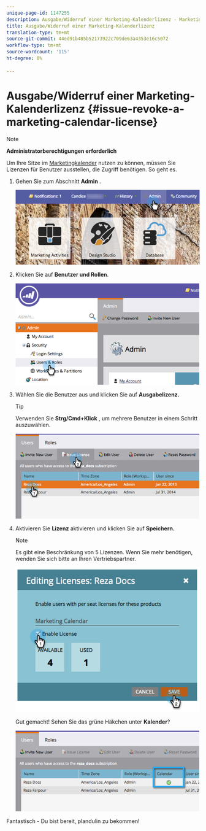 ```yaml
---
unique-page-id: 1147255
description: Ausgabe/Widerruf einer Marketing-Kalenderlizenz - Marketing Docs - Produktdokumentation
title: Ausgabe/Widerruf einer Marketing-Kalenderlizenz
translation-type: tm+mt
source-git-commit: 44ed91b485b52173922c709de63a4353e16c5072
workflow-type: tm+mt
source-wordcount: '115'
ht-degree: 0%

---
```



# Ausgabe/Widerruf einer Marketing-Kalenderlizenz {#issue-revoke-a-marketing-calendar-license}

>[!NOTE]
>
>**Administratorberechtigungen erforderlich**

Um Ihre Sitze im [Marketingkalender](http://docs.marketo.com/display/docs/marketing+calendar) nutzen zu können, müssen Sie Lizenzen für Benutzer ausstellen, die Zugriff benötigen. So geht es.

1. Gehen Sie zum Abschnitt **Admin** .

   ![](assets/adminhand.png)

1. Klicken Sie auf **Benutzer und Rollen**.

   ![](assets/2.png)

1. Wählen Sie die Benutzer aus und klicken Sie auf **Ausgabelizenz.**

   >[!TIP]
   >
   >Verwenden Sie **Strg/Cmd+Klick** , um mehrere Benutzer in einem Schritt auszuwählen.

   ![](assets/3.png)

1. Aktivieren Sie **Lizenz** aktivieren und klicken Sie auf **Speichern.**

   >[!NOTE]
   >
   >Es gibt eine Beschränkung von 5 Lizenzen. Wenn Sie mehr benötigen, wenden Sie sich bitte an Ihren Vertriebspartner.

   ![](assets/4.png)

   Gut gemacht! Sehen Sie das grüne Häkchen unter **Kalender**?

   ![](assets/5.png)

Fantastisch - Du bist bereit, plandulin zu bekommen!

